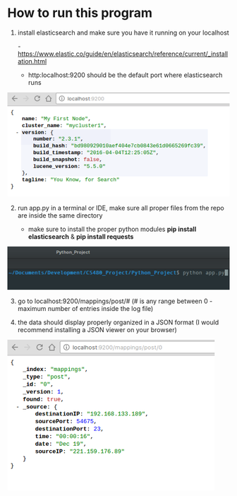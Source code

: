 # How to run this program

1. install elasticsearch and make sure you have it running on your localhost

	-https://www.elastic.co/guide/en/elasticsearch/reference/current/_installation.html

	- http:localhost:9200 should be the default port where elasticsearch runs

![Alt text](/README_images/localhost.png?raw=true "Localhost")

2. run app.py in a terminal or IDE, make sure all proper files from the repo are inside the same directory

	- make sure to install the proper python modules **pip install elasticsearch** & **pip install requests**

![Alt text](/README_images/terminal.png?raw=true "Terminal")

3. go to localhost:9200/mappings/post/# (# is any range between 0 - maximum number of entries inside the log file)

4. the data should display properly organized in a JSON format (I would recommend installing a JSON viewer on your browser)

![Alt text](/README_images/api.png?raw=true "API")
